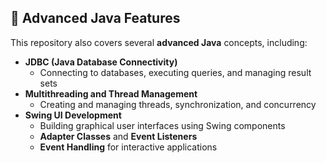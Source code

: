 ## 🚀 **Advanced Java Features**

This repository also covers several **advanced Java** concepts, including:

- **JDBC (Java Database Connectivity)**  
  - Connecting to databases, executing queries, and managing result sets
- **Multithreading and Thread Management**  
  - Creating and managing threads, synchronization, and concurrency
- **Swing UI Development**  
  - Building graphical user interfaces using Swing components  
  - **Adapter Classes** and **Event Listeners**  
  - **Event Handling** for interactive applications
